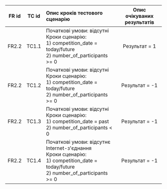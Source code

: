 |FR id|TC id|Опис кроків тестового сценарію|Опис очікуваних результатів|
|:-:|:-:|:-|:-:|
|FR2.2|TC1.1|Початкові умови: відсутні <br> Кроки сценарію: <br> 1) competition_date = today/future <br> 2) number_of_participants >= 0|Результат = 1|
|FR2.2|TC1.2|Початкові умови: відсутні <br> Кроки сценарію: <br> 1) competition_date = today/future <br> 2) number_of_participants >= 0|Результат = -1|
|FR2.2|TC1.3|Початкові умови: відсутні <br> Кроки сценарію: <br> 1) competition_date = past <br> 2) number_of_participants < 0|Результат = -1|
|FR2.2|TC1.4|Початкові умови: відсутнє Internet-з'єднання <br> Кроки сценарію: <br> 1) competition_date = today/future <br> 2) number_of_participants >= 0|Результат = -1|
